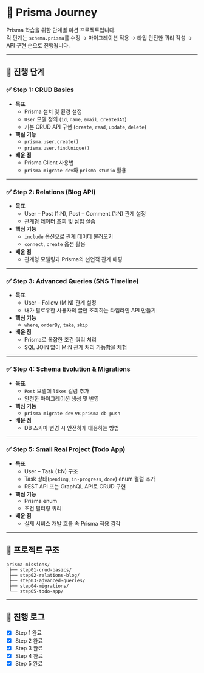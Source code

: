 # 📘 Prisma Journey

Prisma 학습을 위한 단계별 미션 프로젝트입니다.  
각 단계는 `schema.prisma`를 수정 → 마이그레이션 적용 → 타입 안전한 쿼리 작성 → API 구현 순으로 진행됩니다.

---

## 🚀 진행 단계

### ✅ Step 1: CRUD Basics

- **목표**
  - Prisma 설치 및 환경 설정
  - `User` 모델 정의 (`id`, `name`, `email`, `createdAt`)
  - 기본 CRUD API 구현 (`create`, `read`, `update`, `delete`)
- **핵심 기능**
  - `prisma.user.create()`
  - `prisma.user.findUnique()`
- **배운 점**
  - Prisma Client 사용법
  - `prisma migrate dev`와 `prisma studio` 활용

---

### ✅ Step 2: Relations (Blog API)

- **목표**
  - User – Post (1:N), Post – Comment (1:N) 관계 설정
  - 관계형 데이터 조회 및 삽입 실습
- **핵심 기능**
  - `include` 옵션으로 관계 데이터 불러오기
  - `connect`, `create` 옵션 활용
- **배운 점**
  - 관계형 모델링과 Prisma의 선언적 관계 매핑

---

### ✅ Step 3: Advanced Queries (SNS Timeline)

- **목표**
  - User – Follow (M:N) 관계 설정
  - 내가 팔로우한 사용자의 글만 조회하는 타임라인 API 만들기
- **핵심 기능**
  - `where`, `orderBy`, `take`, `skip`
- **배운 점**
  - Prisma로 복잡한 조건 쿼리 처리
  - SQL JOIN 없이 M:N 관계 처리 가능함을 체험

---

### ✅ Step 4: Schema Evolution & Migrations

- **목표**
  - `Post` 모델에 `likes` 컬럼 추가
  - 안전한 마이그레이션 생성 및 반영
- **핵심 기능**
  - `prisma migrate dev` vs `prisma db push`
- **배운 점**
  - DB 스키마 변경 시 안전하게 대응하는 방법

---

### ✅ Step 5: Small Real Project (Todo App)

- **목표**
  - User – Task (1:N) 구조
  - Task 상태(`pending`, `in-progress`, `done`) enum 컬럼 추가
  - REST API 또는 GraphQL API로 CRUD 구현
- **핵심 기능**
  - Prisma enum
  - 조건 필터링 쿼리
- **배운 점**
  - 실제 서비스 개발 흐름 속 Prisma 적용 감각

---

## 📂 프로젝트 구조

```
prisma-missions/
 ├── step01-crud-basics/
 ├── step02-relations-blog/
 ├── step03-advanced-queries/
 ├── step04-migrations/
 └── step05-todo-app/
```

---

## 📝 진행 로그

- [x] Step 1 완료
- [x] Step 2 완료
- [x] Step 3 완료
- [x] Step 4 완료
- [x] Step 5 완료
